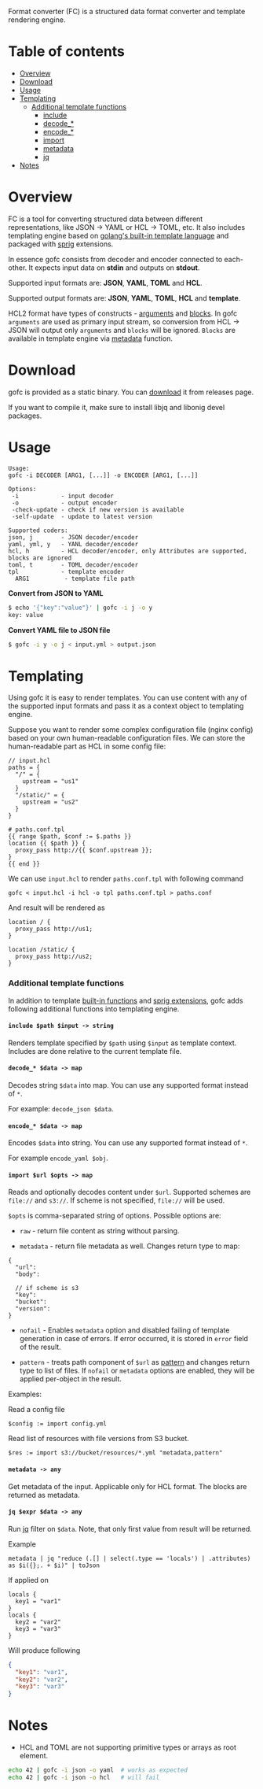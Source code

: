 Format converter (FC) is a structured data format converter and template rendering engine.

# Table of contents

* [Overview](#overview)
* [Download](#download)
* [Usage](#usage)
* [Templating](#templating)
  * [Additional template functions](#additional-template-functions)
    * [include](#include-path-input---string)
    * [decode_*](#decode_-data---map)
    * [encode_*](#encode_-data---map)
    * [import](#import-url-opts---map)
    * [metadata](#metadata---any)
    * [jq](#jq-expr-data---any)
* [Notes](#Notes)

# Overview

FC is a tool for converting structured data between different
representations, like JSON -> YAML or HCL -> TOML, etc. It also includes templating engine
based on [golang's built-in template language](https://golang.org/pkg/text/template/) and packaged with [sprig](http://masterminds.github.io/sprig/) extensions.

In essence gofc consists from decoder and encoder connected to each-other. It expects input data on **stdin** and outputs on **stdout**.

Supported input formats are: **JSON**, **YAML**, **TOML** and **HCL**.

Supported output formats are: **JSON**, **YAML**, **TOML**, **HCL** and **template**.

HCL2 format have types of constructs - 
[arguments](https://www.terraform.io/docs/configuration/syntax.html#arguments) and [blocks](https://www.terraform.io/docs/configuration/syntax.html#blocks). In gofc `arguments` are used as primary input stream, so conversion from HCL -> JSON will output only `arguments` and `blocks` will be ignored. `Blocks` are available in template engine via [metadata](#metadata---any) function.

# Download

gofc is provided as a static binary.
You can [download](https://github.com/spirius/fc/releases/latest)
it from releases page.

If you want to compile it, make sure
to install libjq and libonig devel packages.

# Usage

```
Usage:
gofc -i DECODER [ARG1, [...]] -o ENCODER [ARG1, [...]]
```

```
Options:
 -i            - input decoder
 -o            - output encoder
 -check-update - check if new version is available
 -self-update  - update to latest version

Supported coders:
json, j        - JSON decoder/encoder
yaml, yml, y   - YANL decoder/encoder
hcl, h         - HCL decoder/encoder, only Attributes are supported, blocks are ignored
toml, t        - TOML decoder/encoder
tpl            - template encoder
  ARG1          - template file path
```

**Convert from JSON to YAML**

```bash
$ echo '{"key":"value"}' | gofc -i j -o y
key: value
```

**Convert YAML file to JSON file**
```bash
$ gofc -i y -o j < input.yml > output.json
```

# Templating

Using gofc it is easy to render templates. You can use content with any of the supported input formats and pass it as a context object to templating engine.

Suppose you want to render some complex configuration file (nginx config) based on your own human-readable configuration files. We can store the human-readable part as HCL in some config file:

```hcl
// input.hcl
paths = {
  "/" = {
    upstream = "us1"
  }
  "/static/" = {
    upstream = "us2"
  }
}
```


```
# paths.conf.tpl
{{ range $path, $conf := $.paths }}
location {{ $path }} {
  proxy_pass http://{{ $conf.upstream }};
}
{{ end }}
```

We can use `input.hcl` to render `paths.conf.tpl` with following command

```
gofc < input.hcl -i hcl -o tpl paths.conf.tpl > paths.conf
```

And result will be rendered as 

```
location / {
  proxy_pass http://us1;
}

location /static/ {
  proxy_pass http://us2;
}
```

### Additional template functions

In addition to template [built-in functions](https://golang.org/pkg/text/template/#hdr-Functions) and [sprig extensions](http://masterminds.github.io/sprig), gofc adds following additional functions into templating engine.

#### `include $path $input -> string`
Renders template specified by `$path` using `$input` as template context. Includes are done relative to the current template file.

#### `decode_* $data -> map`
Decodes string `$data` into map. You can use any supported format instead of `*`.

For example: `decode_json $data`.

#### `encode_* $data -> map`
Encodes `$data` into string. You can use any supported format instead of `*`.

For example `encode_yaml $obj`.

#### `import $url $opts -> map`
Reads and optionally decodes content under `$url`. Supported schemes are `file://` and `s3://`. If scheme is not specified, `file://` will be used.

`$opts` is comma-separated string of options. Possible options are:

 * `raw` - return file content as string without parsing.

 * `metadata` - return file metadata as well. Changes return type to map:
 ```
 {
   "url":
   "body":

   // if scheme is s3
   "key":
   "bucket":
   "version":
 }
 ```
 * `nofail` - Enables `metadata` option and disabled failing of template generation in case of errors. If error occurred, it is stored in `error` field of the result.

 * `pattern` - treats path component of `$url` as [pattern](https://golang.org/pkg/path/filepath/#Match) and changes return type to list of files. If `nofail` or `metadata` options are enabled, they will be applied per-object in the result.

Examples:

Read a config file
```
$config := import config.yml
```

Read list of resources with file versions from S3 bucket.
```
$res := import s3://bucket/resources/*.yml "metadata,pattern"
```

#### `metadata -> any`

Get metadata of the input. Applicable only for HCL format. The blocks are returned as metadata.

#### `jq $expr $data -> any`

Run [jq](https://stedolan.github.io/jq/) filter on `$data`. Note, that only first value from
result will be returned.

Example
```
metadata | jq "reduce (.[] | select(.type == 'locals') | .attributes) as $i({};. + $i)" | toJson
```

If applied on
```hcl
locals {
  key1 = "var1"
}
locals {
  key2 = "var2"
  key3 = "var3"
}
```

Will produce following
```json
{
  "key1": "var1",
  "key2": "var2",
  "key3": "var3"
}
```

# Notes

* HCL and TOML are not supporting primitive types or arrays as root element.

```bash
echo 42 | gofc -i json -o yaml  # works as expected
echo 42 | gofc -i json -o hcl   # will fail
```
